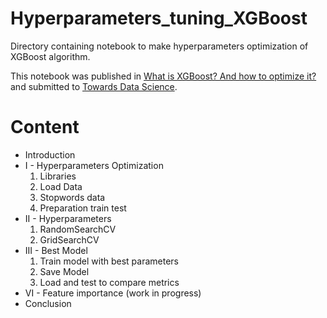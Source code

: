 # Hyperparameters_tuning_XGBoost
Directory containing notebook to make hyperparameters optimization of XGBoost algorithm.

This notebook was published in [What is XGBoost? And how to optimize it?](https://medium.com/@pere.christophe1/what-is-xgboost-and-how-to-optimize-it-d3c24e0e41b4) and submitted to [Towards Data Science](https://towardsdatascience.com).

# Content


- Introduction
- I - Hyperparameters Optimization
    1. Libraries
    2. Load Data
    3. Stopwords data
    4. Preparation train test
- II - Hyperparameters
    1. RandomSearchCV
    2. GridSearchCV
- III - Best Model
    1. Train model with best parameters
    2. Save Model
    3. Load and test to compare metrics
- VI - Feature importance (work in progress)
- Conclusion


